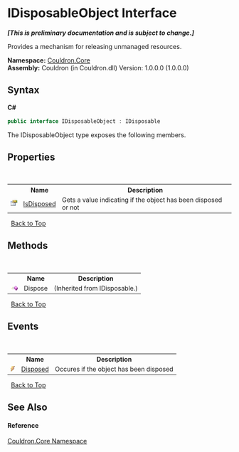 # IDisposableObject Interface
 _**\[This is preliminary documentation and is subject to change.\]**_

Provides a mechanism for releasing unmanaged resources.

**Namespace:**&nbsp;<a href="N_Couldron_Core">Couldron.Core</a><br />**Assembly:**&nbsp;Couldron (in Couldron.dll) Version: 1.0.0.0 (1.0.0.0)

## Syntax

**C#**<br />
``` C#
public interface IDisposableObject : IDisposable
```

The IDisposableObject type exposes the following members.


## Properties
&nbsp;<table><tr><th></th><th>Name</th><th>Description</th></tr><tr><td>![Public property](media/pubproperty.gif "Public property")</td><td><a href="P_Couldron_Core_IDisposableObject_IsDisposed">IsDisposed</a></td><td>
Gets a value indicating if the object has been disposed or not</td></tr></table>&nbsp;
<a href="#idisposableobject-interface">Back to Top</a>

## Methods
&nbsp;<table><tr><th></th><th>Name</th><th>Description</th></tr><tr><td>![Public method](media/pubmethod.gif "Public method")</td><td>Dispose</td><td> (Inherited from IDisposable.)</td></tr></table>&nbsp;
<a href="#idisposableobject-interface">Back to Top</a>

## Events
&nbsp;<table><tr><th></th><th>Name</th><th>Description</th></tr><tr><td>![Public event](media/pubevent.gif "Public event")</td><td><a href="E_Couldron_Core_IDisposableObject_Disposed">Disposed</a></td><td>
Occures if the object has been disposed</td></tr></table>&nbsp;
<a href="#idisposableobject-interface">Back to Top</a>

## See Also


#### Reference
<a href="N_Couldron_Core">Couldron.Core Namespace</a><br />